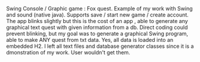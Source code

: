 Swing Console / Graphic game : Fox quest.
Example of my work with Swing and sound (native java). Supports save / start new game / create account. The app blinks slightly but this is the cost of an app , able to generate any graphical text quest with given information from a db. Direct coding could prevent blinking, but my goal was to generate a graphical Swing program, able to make ANY quest from txt data. Yes, all data is loaded into an embedded H2. I left all text files and database generator classes since it is a dmonstration of my work. User wouldn't get them.
